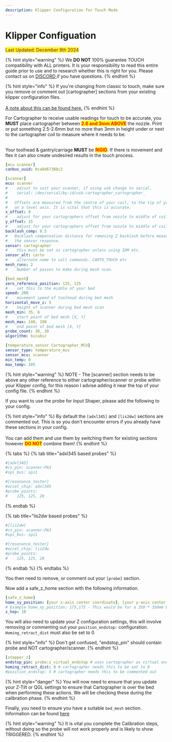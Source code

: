 ```yaml
---
description: Klipper Configuration for Touch Mode
---
```


# Klipper Configuation

<mark style="color:purple;">Last Updated: December 9th 2024</mark>

{% hint style="warning" %}
We **DO NOT** 100% guarantee TOUCH compatibility with ALL printers. It is your responsibility to read this entire guide prior to use and to research whether this is right for you. Please contact us on [DISCORD ](https://discord.gg/yzazQMEGS2)if you have questions.
{% endhint %}

{% hint style="info" %}
If you're changing from classic to touch, make sure you remove or comment out \[cartographer] sections from your existing klipper configuration files.\
\
[A note about this can be found here.](../../troubleshooting.md#command-mismatch)
{% endhint %}

For Cartographer to receive usable readings for touch to be accurate, you **MUST** place cartographer between <mark style="color:red;">**2.6 and 3mm ABOVE**</mark> the nozzle. Print or put something 2.5-2.6mm but no more than 3mm in height under or next to the cartographer coil to measure where it needs to be.

\
Your toolhead & gantry/carriage **MUST** be <mark style="color:red;">**RIGID**</mark>. If there is movement and flex it can also create undesired results in the touch process.

```yaml
[mcu scanner]
canbus_uuid: 0ca8d67388c2 

[scanner]
mcu: scanner            
#    adjust to suit your scanner, if using usb change to serial.
#    serial: /dev/serial/by-id/usb-cartographer_cartographer_
#
#   Offsets are measured from the centre of your coil, to the tip of your nozzle 
#   on a level axis. It is vital that this is accurate. 
x_offset: 0                          
#    adjust for your cartographers offset from nozzle to middle of coil
y_offset: 15                         
#    adjust for your cartographers offset from nozzle to middle of coil
backlash_comp: 0.5
#   Backlash compensation distance for removing Z backlash before measuring
#   the sensor response.
sensor: cartographer
#    this must be set as cartographer unless using IDM etc.
sensor_alt: carto
#    alternate name to call commands. CARTO_TOUCH etc      
mesh_runs: 2
#    Number of passes to make during mesh scan.

[bed_mesh]
zero_reference_position: 125, 125    
#    set this to the middle of your bed
speed: 200
#    movement speed of toolhead during bed mesh
horizontal_move_z: 5
#    height of scanner during bed mesh scan
mesh_min: 35, 6
#    start point of bed mesh [X, Y]
mesh_max: 240, 198
#    end point of bed mesh [X, Y]
probe_count: 30, 30
algorithm: bicubic

[temperature_sensor Cartographer_MCU]
sensor_type: temperature_mcu
sensor_mcu: scanner
min_temp: 0
max_temp: 105

```

{% hint style="warning" %}
NOTE - The \[scanner] section needs to be above any other reference to either cartographer/scanner or probe within your Klipper config, for this reason I advise adding it near the top of your config file.&#x20;
{% endhint %}

If you want to use the probe for Input Shaper, please add the following to your config.

{% hint style="info" %}
By default the `[adxl345]` and `[lis2dw]` sections are commented out. This is so you don't encounter errors if you already have these sections in your config.\
\
You can add them and use them by switching them for existing sections however <mark style="color:red;">**DO NOT**</mark> combine them!
{% endhint %}

{% tabs %}
{% tab title="adxl345 based probes" %}
```yaml
#[adxl345]
#cs_pin: scanner:PA3
#spi_bus: spi1

#[resonance_tester]
#accel_chip: adxl345
#probe_points:
#    125, 125, 20
```
{% endtab %}

{% tab title="lis2dw based probes" %}
```yaml
#[lis2dw]
#cs_pin: scanner:PA3
#spi_bus: spi1

#[resonance_tester]
#accel_chip: lis2dw
#probe_points:
#    125, 125, 20
```
{% endtab %}
{% endtabs %}

You then need to remove, or comment out your `[probe]` section.

Now add a safe\_z\_home section with the following information.

```yaml
[safe_z_home]
home_xy_position: [your x-axis center coordinate], [your y-axis center coordinate]
# Example home_xy_position: 175,175 - This would be for a 350 * 350mm bed. 
z_hop: 10
```

You will also need to update your Z configuration settings, this will involve removing or commenting out your `position_endstop:` configuration. `Homing_retract_dist`  must also be set to 0

{% hint style="info" %}
Don't get confused, "endstop\_pin" should contain probe and NOT cartographer/scanner.
{% endhint %}

```yaml
[stepper_z]
endstop_pin: probe:z_virtual_endstop # uses cartographer as virtual endstop
homing_retract_dist: 0 # cartographer needs this to be set to 0
#position_endstop: 5 # cartographer needs this to be commented out
```

{% hint style="danger" %}
You will now need to ensure that you update your Z-Tilt or QGL settings to ensure that Cartographer is over the bed when performing these actions.  We will be checking these during the calibration phase.&#x20;
{% endhint %}

Finally, you need to ensure you have a suitable `bed_mesh` section. Information can be found [here](https://www.klipper3d.org/Bed_Mesh.html)

{% hint style="warning" %}
It is vital you complete the Calibration steps, without doing so the probe will not work properly and is likely to show TRIGGERED.&#x20;
{% endhint %}

